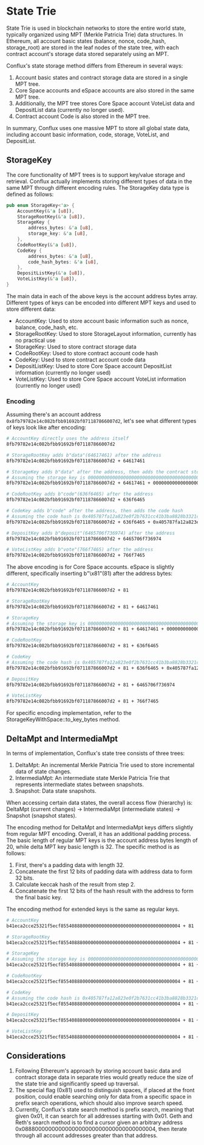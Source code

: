 # State Trie

State Trie is used in blockchain networks to store the entire world state, typically organized using MPT (Merkle Patricia Trie) data structures. In Ethereum, all account basic states (balance, nonce, code_hash, storage_root) are stored in the leaf nodes of the state tree, with each contract account's storage data stored separately using an MPT.

Conflux's state storage method differs from Ethereum in several ways:

1. Account basic states and contract storage data are stored in a single MPT tree.
2. Core Space accounts and eSpace accounts are also stored in the same MPT tree.
3. Additionally, the MPT tree stores Core Space account VoteList data and DepositList data (currently no longer used).
4. Contract account Code is also stored in the MPT tree.

In summary, Conflux uses one massive MPT to store all global state data, including account basic information, code, storage, VoteList, and DepositList.

## StorageKey

The core functionality of MPT trees is to support key/value storage and retrieval. Conflux actually implements storing different types of data in the same MPT through different encoding rules.
The StorageKey data type is defined as follows:

```rust
pub enum StorageKey<'a> {
    AccountKey(&'a [u8]),
    StorageRootKey(&'a [u8]),
    StorageKey {
        address_bytes: &'a [u8],
        storage_key: &'a [u8],
    },
    CodeRootKey(&'a [u8]),
    CodeKey {
        address_bytes: &'a [u8],
        code_hash_bytes: &'a [u8],
    },
    DepositListKey(&'a [u8]),
    VoteListKey(&'a [u8]),
}
```

The main data in each of the above keys is the account address bytes array. Different types of keys can be encoded into different MPT keys and used to store different data:

- AccountKey: Used to store account basic information such as nonce, balance, code_hash, etc.
- StorageRootKey: Used to store StorageLayout information, currently has no practical use
- StorageKey: Used to store contract storage data
- CodeRootKey: Used to store contract account code hash
- CodeKey: Used to store contract account code data
- DepositListKey: Used to store Core Space account DepositList information (currently no longer used)
- VoteListKey: Used to store Core Space account VoteList information (currently no longer used)

### Encoding

Assuming there's an account address `0x8fb79782e14c082bfbb91692bf071187866007d2`, let's see what different types of keys look like after encoding:

```sh
# AccountKey directly uses the address itself
8fb79782e14c082bfbb91692bf071187866007d2

# StorageRootKey adds b"data"(64617461) after the address
8fb79782e14c082bfbb91692bf071187866007d2 + 64617461

# StorageKey adds b"data" after the address, then adds the contract storage key
# Assuming the storage key is 0000000000000000000000000000000000000000000000000000000000000008
8fb79782e14c082bfbb91692bf071187866007d2 + 64617461 + 0000000000000000000000000000000000000000000000000000000000000008

# CodeRootKey adds b"code"(636f6465) after the address
8fb79782e14c082bfbb91692bf071187866007d2 + 636f6465

# CodeKey adds b"code" after the address, then adds the code hash
# Assuming the code hash is 0x405787fa12a823e0f2b7631cc41b3ba8828b3321ca811111fa75cd3aa3bb5acf
8fb79782e14c082bfbb91692bf071187866007d2 + 636f6465 + 0x405787fa12a823e0f2b7631cc41b3ba8828b3321ca811111fa75cd3aa3bb5acf

# DepositKey adds b"deposit"(6465706f736974) after the address
8fb79782e14c082bfbb91692bf071187866007d2 + 6465706f736974

# VoteListKey adds b"vote"(766f7465) after the address
8fb79782e14c082bfbb91692bf071187866007d2 + 766f7465
```

The above encoding is for Core Space accounts. eSpace is slightly different, specifically inserting b"\x81"(81) after the address bytes:

```sh
# AccountKey
8fb79782e14c082bfbb91692bf071187866007d2 + 81

# StorageRootKey
8fb79782e14c082bfbb91692bf071187866007d2 + 81 + 64617461

# StorageKey
# Assuming the storage key is 0000000000000000000000000000000000000000000000000000000000000008
8fb79782e14c082bfbb91692bf071187866007d2 + 81 + 64617461 + 0000000000000000000000000000000000000000000000000000000000000008

# CodeRootKey
8fb79782e14c082bfbb91692bf071187866007d2 + 81 + 636f6465

# CodeKey
# Assuming the code hash is 0x405787fa12a823e0f2b7631cc41b3ba8828b3321ca811111fa75cd3aa3bb5acf
8fb79782e14c082bfbb91692bf071187866007d2 + 81 + 636f6465 + 0x405787fa12a823e0f2b7631cc41b3ba8828b3321ca811111fa75cd3aa3bb5acf

# DepositKey
8fb79782e14c082bfbb91692bf071187866007d2 + 81 + 6465706f736974

# VoteListKey
8fb79782e14c082bfbb91692bf071187866007d2 + 81 + 766f7465
```

For specific encoding implementation, refer to the StorageKeyWithSpace::to_key_bytes method.

## DeltaMpt and IntermediaMpt

In terms of implementation, Conflux's state tree consists of three trees:

1. DeltaMpt: An incremental Merkle Patricia Trie used to store incremental data of state changes.
2. IntermediaMpt: An intermediate state Merkle Patricia Trie that represents intermediate states between snapshots.
3. Snapshot: Data state snapshots.

When accessing certain data states, the overall access flow (hierarchy) is: DeltaMpt (current changes) → IntermediaMpt (intermediate states) → Snapshot (snapshot states).

The encoding method for DeltaMpt and IntermediaMpt keys differs slightly from regular MPT encoding. Overall, it has an additional padding process.
The basic length of regular MPT keys is the account address bytes length of 20, while delta MPT key basic length is 32. The specific method is as follows:

1. First, there's a padding data with length 32.
2. Concatenate the first 12 bits of padding data with address data to form 32 bits.
3. Calculate keccak hash of the result from step 2.
4. Concatenate the first 12 bits of the hash result with the address to form the final basic key.

The encoding method for extended keys is the same as regular keys.

```sh
# AccountKey
b41eca2cce25321f5ecf85540888000000000000000000000000000000000004 + 81

# StorageRootKey
b41eca2cce25321f5ecf85540888000000000000000000000000000000000004 + 81 + 64617461

# StorageKey
# Assuming the storage key is 0000000000000000000000000000000000000000000000000000000000000008
b41eca2cce25321f5ecf85540888000000000000000000000000000000000004 + 81 + 64617461 + 0000000000000000000000000000000000000000000000000000000000000008

# CodeRootKey
b41eca2cce25321f5ecf85540888000000000000000000000000000000000004 + 81 + 636f6465

# CodeKey
# Assuming the code hash is 0x405787fa12a823e0f2b7631cc41b3ba8828b3321ca811111fa75cd3aa3bb5acf
b41eca2cce25321f5ecf85540888000000000000000000000000000000000004 + 81 + 636f6465 + 0x405787fa12a823e0f2b7631cc41b3ba8828b3321ca811111fa75cd3aa3bb5acf

# DepositKey
b41eca2cce25321f5ecf85540888000000000000000000000000000000000004 + 81 + 6465706f736974

# VoteListKey
b41eca2cce25321f5ecf85540888000000000000000000000000000000000004 + 81 + 766f7465
```

## Considerations

1. Following Ethereum's approach by storing account basic data and contract storage data in separate tries would greatly reduce the size of the state trie and significantly speed up traversal.
2. The special flag (0x81) used to distinguish spaces, if placed at the front position, could enable searching only for data from a specific space in prefix search operations, which should also improve search speed.
3. Currently, Conflux's state search method is prefix search, meaning that given 0x01, it can search for all addresses starting with 0x01. Geth and Reth's search method is to find a cursor given an arbitrary address 0x0888000000000000000000000000000000000004, then iterate through all account addresses greater than that address.
